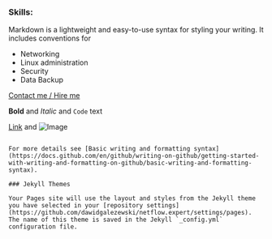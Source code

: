 ### Skills:

Markdown is a lightweight and easy-to-use syntax for styling your writing. It includes conventions for


- Networking
- Linux administration
- Security
- Data Backup

[Contact me / Hire me](https://github.com/dawidgalezewski/netflow.expert/settings/pages)

**Bold** and _Italic_ and `Code` text

[Link](url) and ![Image](src)
```

For more details see [Basic writing and formatting syntax](https://docs.github.com/en/github/writing-on-github/getting-started-with-writing-and-formatting-on-github/basic-writing-and-formatting-syntax).

### Jekyll Themes

Your Pages site will use the layout and styles from the Jekyll theme you have selected in your [repository settings](https://github.com/dawidgalezewski/netflow.expert/settings/pages). The name of this theme is saved in the Jekyll `_config.yml` configuration file.
